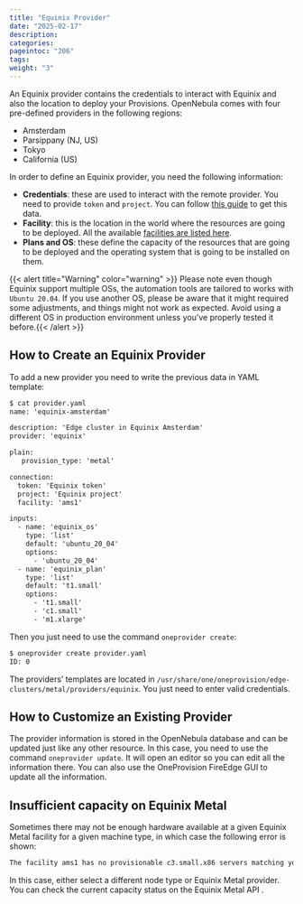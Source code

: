 ```yaml
---
title: "Equinix Provider"
date: "2025-02-17"
description:
categories:
pageintoc: "206"
tags:
weight: "3"
---
```


<a id="equinix-provider"></a>

<!--# Equinix Provider -->

An Equinix provider contains the credentials to interact with Equinix and also the location to deploy your Provisions. OpenNebula comes with four pre-defined providers in the following regions:

* Amsterdam
* Parsippany (NJ, US)
* Tokyo
* California (US)

In order to define an Equinix provider, you need the following information:

* **Credentials**: these are used to interact with the remote provider. You need to provide `token` and `project`. You can follow [this guide](https://metal.equinix.com/developers/api/) to get this data.
* **Facility**: this is the location in the world where the resources are going to be deployed. All the available [facilities are listed here](https://www.equinix.com/data-centers/).
* **Plans and OS**: these define the capacity of the resources that are going to be deployed and the operating system that is going to be installed on them.

{{< alert title="Warning" color="warning" >}}
Please note even though Equinix support multiple OSs, the automation tools are tailored to works with `Ubuntu 20.04`. If you use another OS, please be aware that it might required some adjustments, and things might not work as expected. Avoid using a different OS in production environment unless you’ve properly tested it before.{{< /alert >}} 

## How to Create an Equinix Provider

To add a new provider you need to write the previous data in YAML template:

```default
$ cat provider.yaml
name: 'equinix-amsterdam'

description: 'Edge cluster in Equinix Amsterdam'
provider: 'equinix'

plain:
   provision_type: 'metal'

connection:
  token: 'Equinix token'
  project: 'Equinix project'
  facility: 'ams1'

inputs:
  - name: 'equinix_os'
    type: 'list'
    default: 'ubuntu_20_04'
    options:
      - 'ubuntu_20_04'
  - name: 'equinix_plan'
    type: 'list'
    default: 't1.small'
    options:
      - 't1.small'
      - 'c1.small'
      - 'm1.xlarge'
```

Then you just need to use the command `oneprovider create`:

```default
$ oneprovider create provider.yaml
ID: 0
```

The providers’ templates are located in `/usr/share/one/oneprovision/edge-clusters/metal/providers/equinix`. You just need to enter valid credentials.

## How to Customize an Existing Provider

The provider information is stored in the OpenNebula database and can be updated just like any other resource. In this case, you need to use the command `oneprovider update`. It will open an editor so you can edit all the information there. You can also use the OneProvision FireEdge GUI to update all the information.

## Insufficient capacity on Equinix Metal

Sometimes there may not be enough hardware available at a given Equinix Metal facility for a given machine type, in which case the following error is shown:

```default
The facility ams1 has no provisionable c3.small.x86 servers matching your criteria
```

In this case, either select a different node type or Equinix Metal provider. You can check the current capacity status on the Equinix Metal API .
